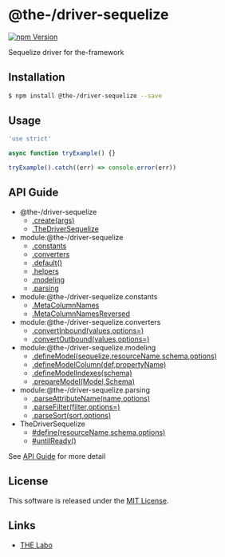 @the-/driver-sequelize
==========

<!---
This file is generated by @the-/templates. Do not update manually.
--->

<!-- Badge Start -->
<a name="badges"></a>

[![npm Version][bd_npm_shield_url]][bd_npm_url]

[bd_repo_url]: https://github.com/the-labo/the
[bd_npm_url]: http://www.npmjs.org/package/@the-/driver-sequelize
[bd_npm_shield_url]: http://img.shields.io/npm/v/@the-/driver-sequelize.svg?style=flat

<!-- Badge End -->


<!-- Description Start -->
<a name="description"></a>

Sequelize driver for the-framework

<!-- Description End -->


<!-- Overview Start -->
<a name="overview"></a>




<!-- Overview End -->


<!-- Sections Start -->
<a name="sections"></a>

<!-- Section from "doc/readme/01.Installation.md.hbs" Start -->

<a name="section-doc-readme-01-installation-md"></a>

Installation
-----

```bash
$ npm install @the-/driver-sequelize --save
```


<!-- Section from "doc/readme/01.Installation.md.hbs" End -->

<!-- Section from "doc/readme/02.Usage.md.hbs" Start -->

<a name="section-doc-readme-02-usage-md"></a>

Usage
---------

```javascript
'use strict'

async function tryExample() {}

tryExample().catch((err) => console.error(err))

```


<!-- Section from "doc/readme/02.Usage.md.hbs" End -->


<!-- Sections Start -->

<a name="api"></a>

## API Guide


- @the-/driver-sequelize
  - [.create(args)](./doc/api/api.md#@the-/driver-sequelize.create)
  - [.TheDriverSequelize](./doc/api/api.md#@the-/driver-sequelize.TheDriverSequelize)
- module:@the-/driver-sequelize
  - [.constants](./doc/api/api.md#module_@the-/driver-sequelize.constants)
  - [.converters](./doc/api/api.md#module_@the-/driver-sequelize.converters)
  - [.default()](./doc/api/api.md#module_@the-/driver-sequelize.default)
  - [.helpers](./doc/api/api.md#module_@the-/driver-sequelize.helpers)
  - [.modeling](./doc/api/api.md#module_@the-/driver-sequelize.modeling)
  - [.parsing](./doc/api/api.md#module_@the-/driver-sequelize.parsing)
- module:@the-/driver-sequelize.constants
  - [.MetaColumnNames](./doc/api/api.md#module_@the-/driver-sequelize.constants.MetaColumnNames)
  - [.MetaColumnNamesReversed](./doc/api/api.md#module_@the-/driver-sequelize.constants.MetaColumnNamesReversed)
- module:@the-/driver-sequelize.converters
  - [.convertInbound(values,options&#x3D;)](./doc/api/api.md#module_@the-/driver-sequelize.converters.convertInbound)
  - [.convertOutbound(values,options&#x3D;)](./doc/api/api.md#module_@the-/driver-sequelize.converters.convertOutbound)
- module:@the-/driver-sequelize.modeling
  - [.defineModel(sequelize,resourceName,schema,options)](./doc/api/api.md#module_@the-/driver-sequelize.modeling.defineModel)
  - [.defineModelColumn(def,propertyName)](./doc/api/api.md#module_@the-/driver-sequelize.modeling.defineModelColumn)
  - [.defineModelIndexes(schema)](./doc/api/api.md#module_@the-/driver-sequelize.modeling.defineModelIndexes)
  - [.prepareModel(Model,Schema)](./doc/api/api.md#module_@the-/driver-sequelize.modeling.prepareModel)
- module:@the-/driver-sequelize.parsing
  - [.parseAttributeName(name,options)](./doc/api/api.md#module_@the-/driver-sequelize.parsing.parseAttributeName)
  - [.parseFilter(filter,options&#x3D;)](./doc/api/api.md#module_@the-/driver-sequelize.parsing.parseFilter)
  - [.parseSort(sort,options)](./doc/api/api.md#module_@the-/driver-sequelize.parsing.parseSort)
- TheDriverSequelize
  - [#define(resourceName,schema,options)](./doc/api/api.md#TheDriverSequelize#define)
  - [#untilReady()](./doc/api/api.md#TheDriverSequelize#untilReady)

See [API Guide](./doc/api/api.md) for more detail


<!-- LICENSE Start -->
<a name="license"></a>

License
-------
This software is released under the [MIT License](https://github.com/the-labo/the/blob/master/LICENSE).

<!-- LICENSE End -->


<!-- Links Start -->
<a name="links"></a>

Links
------

+ [THE Labo][the_labo_url]

[the_labo_url]: https://github.com/the-labo

<!-- Links End -->
